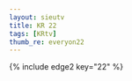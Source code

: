 ```yaml
--- 
layout: sieutv
title: KR 22
tags: [KRtv]
thumb_re: everyon22
---
```

{% include edge2 key="22" %} 
